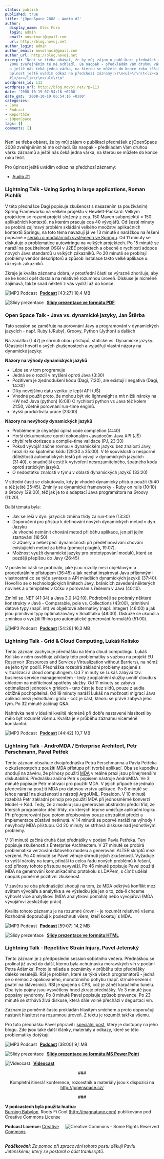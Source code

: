 ```yaml
---
status: publish
published: true
title: 'jOpenSpace 2008 – Audio #2'
author:
  display_name: Otec Fura
  login: admin
  email: novotnaci@gmail.com
  url: http://blog.novoj.net
author_login: admin
author_email: novotnaci@gmail.com
author_url: http://blog.novoj.net
excerpt: "Není se třeba obávat, že by můj zájem o publikaci přednášek z jOpenSpace
  2008 zveřejněním té mé ochladl. Ba naopak - předkládám Vám druhou várku záznamů
  a ještě nás čeká jedna várka, na kterou se můžete do konce roku těšit.\r\n\r\nPro
  úplnost ještě uvádím odkaz na předchozí záznamy:\r\n<ul>\r\n\t<li><a href=\"http://blog.novoj.net/2008/08/31/jopenspace-2008-audio-1/\">Audio
  #1</a></li>\r\n</ul>\r\n"
wordpress_id: 113
wordpress_url: http://blog.novoj.net/?p=113
date: '2008-10-19 07:54:16 +0200'
date_gmt: '2008-10-19 06:54:16 +0200'
categories:
- Java
- Podcast
- Reportáže
- jOpenSpace
tags: []
comments: []
---
```

<p>Není se třeba obávat, že by můj zájem o publikaci přednášek z jOpenSpace 2008 zveřejněním té mé ochladl. Ba naopak - předkládám Vám druhou várku záznamů a ještě nás čeká jedna várka, na kterou se můžete do konce roku těšit.</p>
<p>Pro úplnost ještě uvádím odkaz na předchozí záznamy:</p>
<ul>
<li><a href="http://blog.novoj.net/2008/08/31/jopenspace-2008-audio-1/">Audio #1</a></li>
</ul>
<p><a id="more"></a><a id="more-113"></a></p>
<h3>Lightning Talk - Using Spring in large applications, Roman Pichlík</h3>
<p>V této přednášce Dagi popisuje zkušenost s nasazením (a používáním) Spring Frameworku na velkém projektu v Hewlett-Packard. Velkým projektem se rozumí projekt složený z cca. 150 Maven subprojektů = 150 aplikačních kontextů, na kterém pracuje cca 40 vývojářů. Od šesté minuty se probírá zajímavý problém skládání velkého množství aplikačních kontextů Springu, na toto téma navazují já ve 13 minutě s narážkou na řešení popsané v <a href="http://blog.novoj.net/2007/09/08/serial-modularni-systemy-ve-spring-frameworku/">seriálu o modulárních systémech ve Springu</a>. Od 11 minuty se diskutuje o problematice autowiringu na velkých projektech. Po 15 minutě se naráží na použitelnost OSGI v J2EE projektech a obecně o rychlosti adopce nových Java standardů u velkých zákazníků. Po 20 minutě se probírají problémy vendor descriptorů a způsob instalace takto velké aplikace u různých zákazníků.</p>
<p>Zkraje je kvalita záznamu dobrá, v prostřední části se výrazně zhoršuje, aby se ke konci opět dostala na relativně rozumnou úroveň. Diskuse je nicméně zajímavá, takže snad někteří z vás vydrží až do konce.</p>
<p><a title="MP3 Podcast" href="http://jopenspace.cz/audio/06_Spring_in_large_applications.mp3"><img style="margin-right: 10px" title="MP3 Podcast" src="http://files.novoj.net/button_mp3.png" alt="MP3 Podcast" align="left" /></a> <a title="MP3 Podcast" href="http://jopenspace.cz/audio/06_Spring_in_large_applications.mp3"><strong> Podcast</strong></a> [43:27] 10,4 MB</p>
<p><a title="Presentation slides" href="http://jopenspace.cz/data/spring_adoption_in_large_enterprise_project.pdf"><img style="margin-right: 10px" title="Slidy" src="http://files.novoj.net/button_pdf.png" alt="Slidy prezentace" align="left" /></a> <a title="Slidy prezentace" href="http://jopenspace.cz/data/spring_adoption_in_large_enterprise_project.pdf"><strong> Slidy prezentace ve formátu PDF</strong></a></p>
<h3>Open Space Talk - Java vs. dynamické jazyky, Jan Štěrba</h3>
<p>Tato session se zaměřuje na porovnání Javy a programování v dynamických jazycích - např. Ruby (JRuby), Groovy, Python (Jython) a dalších.</p>
<p>Na začátku (1:47) je shrnutí obou přístupů, statické vs. Dynamické jazyky. Účastníci hovoří o svých zkušenostech a vyjadřují vlastní názory na dynamické jazyky:</p>
<p><strong>Názory na výhody dynamických jazyků</strong></p>
<ul>
<li>Lépe se v tom programuje</li>
<li>Jedná se o rozdíl v myšlení oproti Java (3:30)</li>
<li>Pozitivem je zjednodušení kódu (Dagi, 7:20), ale existují i negativa (Dagi, 14:30)</li>
<li>Díky novějšímu datu vzniku je lepší API (JŠ)</li>
<li>Vhodné použít proto, že mohou být víc lightweight a mít nižší nároky na HW než Java (python) (6:08) O rychlosti python vs Java též kolem 21:50, včetně porovnání run-time enginů.</li>
<li>Vyšší produktivita práce (23:00)</li>
</ul>
<p><strong>Názory na nevýhody dynamických jazyků</strong></p>
<ul>
<li>Problémem je chybějící úplná code completion (4:40)</li>
<li>Horší dokumentace oproti dokonalým Javadocům Java API (JŠ)</li>
<li>chybí refaktorizace a compile-time validace (PJ, 23:30)</li>
<li>Pokud vývojář začne rovnou v dynamickém jazyku bez znalosti Javy, hrozí riziko špatného kódu (29:30 a 35:00). V té souvislosti o nesporné důležitosti automatických testů při vývoji v dynamických jazycích (31:40), o snadnější cestě k vytvoření nesrozumitelného, špatného kódu oproti statickým jazyků.</li>
<li>O nedostatku znalostí v týmu v oblasti dynamických jazyků (33:20)</li>
</ul>
<p>V střední části se diskutovalo, kdy je vhodné dynamický přístup použít (5:40 a též ještě 25:45). Zmínily se dynamické frameworky - Ruby on rails (10:10) a Groovy (29:00), též jak je to s adaptací Java programátora na Groovy (11:20).</p>
<p>Další témata byla:</p>
<ul>
<li>Jak se řeší v dyn. jazycích změna třídy za run-time (13:30)</li>
<li>Doporučení pro přístup k definování nových dynamických metod v dyn. Jazyku<br />
Je vhodné neměnit chování metod při běhu aplikace, jen při jejím startování (16:50)<br />
O JQuery a nebezpečí dynamičnosti při předefinovávání chování existujících metod za běhu (pomocí pluginů, 19:07).</li>
<li>Možnost využít dynamické jazyky pro prototypování modulů, které se později přepíšou do Javy (26:45)</li>
</ul>
<p>V poslední části se probíralo, jaké jsou rozdíly mezi objektovým a procedurálním přístupem (36:45) a jak nechat inspirovat Javu příjemnými vlastnostmi co se týče syntaxe a API mladších dynamických jazyků (37:40). Hovořilo se o technologických limitech Javy, bránících zavedení některých novinek a o templates v Cčku v porovnání s řešením v Java (40:10).</p>
<p>Zmínil se .NET (41:34) a Java 3.0 (42:10). Podrobněji se probraly některé konstrukty v Javě - Comparable, pole vs. Collections (43:00), primitivní datové typy (např. int) vs objektové alternativy (např. Integer) (46:00) a jak jsou primitivní typy optimalizovány v Smalltalku (48:00). Diskuze se ukončila zmínkou o využití Rhino pro automatické generování formulářů (51:00).</p>
<p><a title="MP3 Podcast" href="http://jopenspace.cz/audio/07_Java_vs_dynamicke_jazyky.mp3"><img style="margin-right: 10px" title="MP3 Podcast" src="http://files.novoj.net/button_mp3.png" alt="MP3 Podcast" align="left" /></a> <a title="MP3 Podcast" href="http://jopenspace.cz/audio/07_Java_vs_dynamicke_jazyky.mp3"><strong> Podcast</strong></a> [54:26] 16,3 MB</p>
<h3>Lightning Talk - Grid &amp; Cloud Computing, Lukáš Kolísko</h3>
<p>Tento záznam zachycuje přednášku na téma cloud computingu. Lukáš Kolísko v něm osvětluje základy této problematiky s vazbou na projekt EU <a href="http://www.reservoir-fp7.eu/" target="_new">Reservoir</a> (Resources and Services Virtualization without Barriers), na němž se jeho tým podílí. Přednáška rozebírá základní problémy spojené s virtualizací a cloud computingem. Od 7 minuty se Lukáš zabývá tzv. business service managementem - tedy zpoplatnění služby uvnitř cloudu s ohledem na měřitelnost spotřeby služby. Od 11 minuty se zabývá optimalizací jednotek v gridech - tato část je bez slidů, pouze z audia obtížně pochopitelná. Od 19 minuty naráží Lukáš na možnosti migrací Java aplikací mezi jednotkami gridu - což je část, kteoru se právě zabývá jeho tým. Po 32 minutě začínají Q&amp;A.</p>
<p>Nahrávka není v ideální kvalitě nicméně při dobře nastavené hlasitosti by mělo být rozumět všemu. Kvalita je v průběhu záznamu víceméně konstantní.</p>
<p><a title="MP3 Podcast" href="http://jopenspace.cz/audio/08_Grid_and_Cloud_Computing.mp3"><img style="margin-right: 10px" title="MP3 Podcast" src="http://files.novoj.net/button_mp3.png" alt="MP3 Podcast" align="left" /></a> <a title="MP3 Podcast" href="http://jopenspace.cz/audio/08_Grid_and_Cloud_Computing.mp3"><strong> Podcast</strong></a> [44:42] 10,7 MB</p>
<h3>Lightning Talk - AndroMDA / Enterprise Architect, Petr Ferschmann, Pavel Petřek</h3>
<p>Tento záznam obsahuje dvojpřednášku Petra Ferschmanna a Pavla Petřeka o zkušenostech z použití MDA přístupu při tvorbě aplikací. Oba se kupodivu shodují na závěru, že přínosy použití <a href="http://en.wikipedia.org/wiki/Model-driven_architecture" target="_new">MDA</a> v reálné praxi jsou přinejmenším diskutabilní. Přednášku začíná Petr s popisem nástroje AndroMDA. Ve 3 minutě popisuje Petr motivaci pro použití MDA. V jejich případě se jednalo především na použití MDA pro datovou vrstvu aplikace. Po 8 minutě se lehce naráží na zkušenosti s nástroji ArgoUML, Poseidon. V 10 minutě rozebírá Petr základní princip pro použití MDA při jednosměrné konverzi Model -&gt; Kód. Tedy, že z modelu jsou generováni abstraktní předci tříd, ze kterých programátor dědí třídy, do kterých teprve umisťuje aplikační logiku. Při přegenerování jsou potom přepisovány pouze abstraktní předci a implementace zůstává netknutá. V 14 minutě se poprvé naráží na výhody / nevýhody MDA přístupu. Od 20 minuty se strhává diskuse nad jednotlivými problémy.</p>
<p>V 31 minutě začíná druhá část přednášky v podání Pavla Petřeka. Ten popisuje zkušenosti s Enterprise Architectem. V 37 minutě se probírá problematika verzování datového modelu a generování ALTER skriptů mezi verzemi. Po 40 minutě se Pavel věnuje shrnutí jejich zkušeností. Vyžaduje to vyšší nároky na team, přináší to celou řadu nových problémů k řešení, což přínosy tohoto přístupu nevyváží. Po 46 minutě popisuje Pavel použití MDA na generování komunikačního protokolu s LDAPem, s čímž udělal naopak poměrně pozitivní zkušenost.</p>
<p>V závěru se oba přednášející shodují na tom, že MDA odkrývá konflikt mezi světem vývojáře a analytika a ve výsledku jde jen o to, zda-li chceme vyhovět více analytikovi (MDA analytikovi pomáhá) nebo vývojářovi (MDA vývojářovi zesložiťuje práci).</p>
<p>Kvalita tohoto záznamu je na rozumné úrovni - je rozumět relativně všemu. Rozhodně doporučuji k poslechnutí všem, kteří koketují s MDA.</p>
<p><a title="MP3 Podcast" href="http://jopenspace.cz/audio/10_MDA_AndroMDA_a_EnterpriseArchitect.mp3"><img style="margin-right: 10px" title="MP3 Podcast" src="http://files.novoj.net/button_mp3.png" alt="MP3 Podcast" align="left" /></a> <a title="MP3 Podcast" href="http://jopenspace.cz/audio/10_MDA_AndroMDA_a_EnterpriseArchitect.mp3"><strong> Podcast</strong></a> [59:07] 14,2 MB</p>
<p><a title="Presentation slides" href="http://jopenspace.cz/data/andromda.zip"><img style="margin-right: 10px" title="Slidy" src="http://files.novoj.net/button_zip_slides.gif" alt="Slidy prezentace" align="left" /></a> <a title="Slidy prezentace" href="http://jopenspace.cz/data/andromda.zip"><strong> Slidy prezentace ve formátu HTML</strong></a></p>
<h3>Lightning Talk - Repetitive Strain Injury, Pavel Jetenský</h3>
<p>Tento záznam je z předposlední session sobotního večera. Přednáškou se prolínal již úvod do další, kterou byla ochutnávka moravských vín v podání Petra Adámka! Proto je nálada a poznámky v průběhu této přednášky daleko veselejší. RSI je problém, které se týká všech programátorů - jedná se o nemoc z opakovaného, monotónního pohybu (např. strnulé sezení s psatní na klávesnici). RSI je spojená s CPS, což je zánět karpálního tunelu. Oba tyto pojmy jsou vysvětleny hned zkraje přednášky. Ve 3 minutě jsou popsány syndromy. Po 8 minutě Pavel popisuje způsob prevence. Po 23 minutě se strhává živá diskuse, která dále volně přechází v degustaci vín.</p>
<p>Záznam je poměrně často prokládán hlasitým smíchem a proto doporučuji nastavit hlasitost na rozumnou úroveň. Z textu je rozumět takřka všemu.</p>
<p>Pro tuto přednášku Pavel připravil i <a href="http://jetensky.net/blog/2008/10/17/jak-predejit-a-resit-bolest-v-zapesti-zkusenosti-programatora/" target="_new">speciální post</a>, který je dostupný na jeho blogu. Zde jsou také další články, materiály a odkazy, které se této problematiky dotýkají.</p>
<p><a title="MP3 Podcast" href="http://jopenspace.cz/audio/11_Repetitive_Strain_Injury.mp3"><img style="margin-right: 10px" title="MP3 Podcast" src="http://files.novoj.net/button_mp3.png" alt="MP3 Podcast" align="left" /></a> <a title="MP3 Podcast" href="http://jopenspace.cz/audio/11_Repetitive_Strain_Injury.mp3"><strong> Podcast</strong></a> [38:00] 9,1 MB</p>
<p><a title="Presentation slides" href="http://jopenspace.cz/data/problemy_se_zapestim_pri_praci_s_PC.ppt"><img style="margin-right: 10px" title="Slidy" src="http://files.novoj.net/button_ppt.png" alt="Slidy prezentace" align="left" /></a> <a title="Slidy prezentace" href="http://jopenspace.cz/data/problemy_se_zapestim_pri_praci_s_PC.ppt"><strong> Slidy prezentace ve formátu MS Power Point</strong></a></p>
<p><a title="Videocast" href="http://jetensky.net/download/files/Problemy%20se%20zapestim%20pri%20praci%20s%20PC.swf"><img style="margin-right: 10px" title="Slidy" src="http://files.novoj.net/button_swf.png" alt="Videocast" align="left" /></a> <a title="Videocast" href="http://jetensky.net/download/files/Problemy%20se%20zapestim%20pri%20praci%20s%20PC.swf"><strong> Videocast</strong></a></p>
<div align="center">###</p>
<p>Kompletní itinerář konference, rozcestník a materiály jsou k dispozici na<br />
<a href="http://jopenspace.cz/" target="_new&quot;">http://jopenspace.cz/</a></p>
<p>###</p></div>
<p><strong>V podcastech byla použita hudba:</strong><br />
<a href="http://magnatune.com/artists/albums/magnacomp-sampler/">Burning Babylon</a>, Roots Fi Cool (<a href="http://magnatune.com/" target="_blank">http://magnatune.com</a>) publikováno pod Creative Commons License</p>
<div style="margin-bottom: 30px">
<img title="Creative Commons - Some Rights Reserved" src="http://he3.magnatune.com/img/somerights2.gif" alt="Creative Commons - Some Rights Reserved" align="right" /></p>
<p><strong>Podcast Licence: </strong><a href="http://creativecommons.org/licenses/by-nc-sa/1.0/" target="_blank"> Creative Commons</a>
</div>
<p><i><strong>Poděkování: </strong>Za pomoc při zpracování tohoto postu děkuji Pavlu Jetenskému, který se postaral o část tranksriptů.</i></p>
